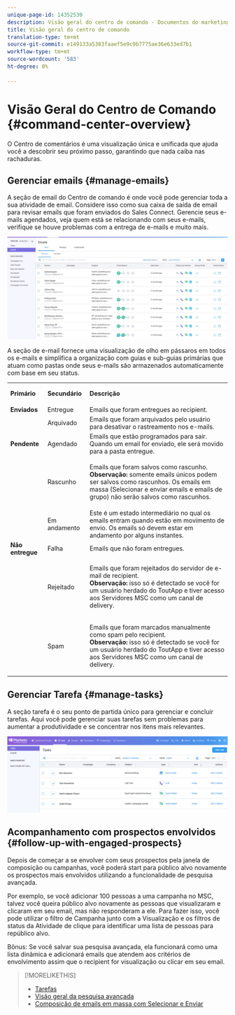 ```yaml
---
unique-page-id: 14352530
description: Visão geral do centro de comando - Documentos do marketing - Documentação do produto
title: Visão geral do centro de comando
translation-type: tm+mt
source-git-commit: e149133a5383faaef5e9c9b7775ae36e633ed7b1
workflow-type: tm+mt
source-wordcount: '583'
ht-degree: 0%

---
```



# Visão Geral do Centro de Comando {#command-center-overview}

O Centro de comentários é uma visualização única e unificada que ajuda você a descobrir seu próximo passo, garantindo que nada caiba nas rachaduras.

## Gerenciar emails {#manage-emails}

A seção de email do Centro de comando é onde você pode gerenciar toda a sua atividade de email. Considere isso como sua caixa de saída de email para revisar emails que foram enviados do Sales Connect. Gerencie seus e-mails agendados, veja quem está se relacionando com seus e-mails, verifique se houve problemas com a entrega de e-mails e muito mais.

![](assets/command-center-overview-1.png)

A seção de e-mail fornece uma visualização de olho em pássaros em todos os e-mails e simplifica a organização com guias e sub-guias primárias que atuam como pastas onde seus e-mails são armazenados automaticamente com base em seu status.

<table> 
 <colgroup> 
  <col> 
  <col> 
  <col> 
 </colgroup> 
 <tbody> 
  <tr> 
   <td title="Cor do fundo : Cinza"><p title=""><strong><span>Primário</span> </strong></p></td> 
   <td title="Cor do fundo : Cinza"><p title=""><strong><span>Secundário</span> </strong></p></td> 
   <td title="Cor do fundo : Cinza"><p title=""><strong><span>Descrição</span> </strong></p></td> 
  </tr> 
  <tr> 
   <td title="Cor do fundo : Azul"><strong title="">Enviados</strong></td> 
   <td title="Cor do fundo : Azul">Entregue</td> 
   <td title="Cor do fundo : Azul">Emails que foram entregues ao recipient.</td> 
  </tr> 
  <tr> 
   <td title="Cor do fundo : Azul"><br></td> 
   <td title="Cor do fundo : Azul">Arquivado</td> 
   <td title="Cor do fundo : Azul">Emails que foram arquivados pelo usuário para desativar o rastreamento nos e-mails.</td> 
  </tr> 
  <tr> 
   <td title="Cor do fundo : Cinza"><strong title="">Pendente</strong></td> 
   <td title="Cor do fundo : Cinza">Agendado</td> 
   <td title="Cor do fundo : Cinza">Emails que estão programados para sair. Quando um email for enviado, ele será movido para a pasta entregue.</td> 
  </tr> 
  <tr> 
   <td title="Cor do fundo : Cinza"><br></td> 
   <td title="Cor do fundo : Cinza">Rascunho</td> 
   <td title="Cor do fundo : Cinza"><p>Emails que foram salvos como rascunho.<br><strong>Observação: </strong> somente emails únicos podem ser salvos como rascunhos. Os emails em massa (Selecionar e enviar emails e emails de grupo) não serão salvos como rascunhos.</p></td> 
  </tr> 
  <tr> 
   <td title="Cor do fundo : Cinza"><br></td> 
   <td title="Cor do fundo : Cinza">Em andamento</td> 
   <td title="Cor do fundo : Cinza">Este é um estado intermediário no qual os emails entram quando estão em movimento de envio. Os emails só devem estar em andamento por alguns instantes.</td> 
  </tr> 
  <tr> 
   <td title="Cor do fundo : Azul"><strong title="">Não entregue</strong></td> 
   <td title="Cor do fundo : Azul">Falha</td> 
   <td title="Cor do fundo : Azul">Emails que não foram entregues.</td> 
  </tr> 
  <tr> 
   <td title="Cor do fundo : Azul"><br></td> 
   <td title="Cor do fundo : Azul">Rejeitado</td> 
   <td title="Cor do fundo : Azul"><p>Emails que foram rejeitados do servidor de e-mail de recipient. <br><strong>Observação: </strong> isso só é detectado se você for um usuário herdado do ToutApp e tiver acesso aos Servidores MSC como um canal de delivery.</p></td> 
  </tr> 
  <tr> 
   <td title="Cor do fundo : Azul"><br></td> 
   <td title="Cor do fundo : Azul">Spam</td> 
   <td title="Cor do fundo : Azul"><p>Emails que foram marcados manualmente como spam pelo recipient.<br><strong>Observação: </strong> isso só é detectado se você for um usuário herdado do ToutApp e tiver acesso aos Servidores MSC como um canal de delivery.</p></td> 
  </tr> 
 </tbody> 
</table>

## Gerenciar Tarefa {#manage-tasks}

A seção tarefa é o seu ponto de partida único para gerenciar e concluir tarefas. Aqui você pode gerenciar suas tarefas sem problemas para aumentar a produtividade e se concentrar nos itens mais relevantes.

![](assets/command-center-overview-2.png)

## Acompanhamento com prospectos envolvidos {#follow-up-with-engaged-prospects}

Depois de começar a se envolver com seus prospectos pela janela de composição ou campanhas, você poderá start para público alvo novamente os prospectos mais envolvidos utilizando a funcionalidade de pesquisa avançada.

Por exemplo, se você adicionar 100 pessoas a uma campanha no MSC, talvez você queira público alvo novamente as pessoas que visualizaram e clicaram em seu email, mas não responderam a ele. Para fazer isso, você pode utilizar o filtro de Campanha junto com a Visualização e os filtros de status da Atividade de clique para identificar uma lista de pessoas para repúblico alvo.

Bônus: Se você salvar sua pesquisa avançada, ela funcionará como uma lista dinâmica e adicionará emails que atendem aos critérios de envolvimento assim que o recipient for visualização ou clicar em seu email.

>[!MORELIKETHIS]
>
>* [Tarefas](http://docs.marketo.com/x/qwDb)
>* [Visão geral da pesquisa avançada](http://docs.marketo.com/x/KQM6Ag)
>* [Composição de emails em massa com Selecionar e Enviar](http://docs.marketo.com/x/IgQ6Ag)

>



